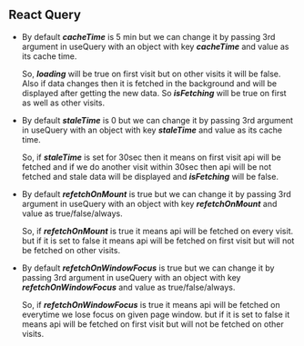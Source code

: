 ## React Query

- By default ***cacheTime*** is 5 min but we can change it by passing 3rd argument in useQuery with an object with key ***cacheTime*** and value as its cache time.

  So, ***loading*** will be true on first visit but on other visits it will be false. Also if data changes then it is fetched in the background and will be displayed after getting the new data. So ***isFetching*** will be true on first as well as other visits.
- By default ***staleTime*** is 0 but we can change it by passing 3rd argument in useQuery with an object with key ***staleTime*** and value as its cache time. 
  
  So, if ***staleTime*** is set for 30sec then it means on first visit api will be fetched and if we do another visit within 30sec then api will be not fetched and stale data will be displayed and ***isFetching*** will be false.
- By default ***refetchOnMount*** is true but we can change it by passing 3rd argument in useQuery with an object with key ***refetchOnMount*** and value as true/false/always.
  
  So, if ***refetchOnMount*** is true it means api will be fetched on every visit. but if it is set to false it means api will be fetched on first visit but will not be fetched on other visits.

- By default ***refetchOnWindowFocus*** is true but we can change it by passing 3rd argument in useQuery with an object with key ***refetchOnWindowFocus*** and value as true/false/always.
  
  So, if ***refetchOnWindowFocus*** is true it means api will be fetched on everytime we lose focus on given page window. but if it is set to false it means api will be fetched on first visit but will not be fetched on other visits.  